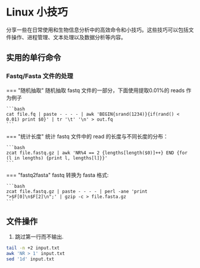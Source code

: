 # Linux 小技巧

分享一些在日常使用和生物信息分析中的高效命令和小技巧。这些技巧可以包括文件操作、进程管理、文本处理以及数据分析等内容。

## 实用的单行命令

### Fastq/Fasta 文件的处理

=== "随机抽取"
    随机抽取 fastq 文件的一部分，下面使用提取0.01%的 reads 作为例子

    ```bash
    cat file.fq | paste - - - - | awk 'BEGIN{srand(1234)}{if(rand() < 0.01) print $0}' | tr '\t' '\n' > out.fq
    ```
=== "统计长度"
    统计 fastq 文件中的 read 的长度与不同长度的分布：

    ```bash
    zcat file.fastq.gz | awk 'NR%4 == 2 {lengths[length($0)]++} END {for (l in lengths) {print l, lengths[l]}}'
    ```
=== "fastq2fasta"
    fastq 转换为 fasta 格式:

    ```bash
    zcat file.fastq.gz | paste - - - - | perl -ane 'print ">$F[0]\n$F[2]\n";' | gzip -c > file.fasta.gz
    ```

## 文件操作

1. 跳过第一行而不输出.

```bash
tail -n +2 input.txt
awk 'NR > 1' input.txt
sed '1d' input.txt
```
